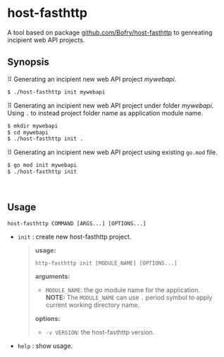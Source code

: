 host-fasthttp
================
A tool based on package [github.com/Bofry/host-fasthttp](https://github.com/Bofry/host-fasthttp) to genreating incipient web API projects.

## **Synopsis**
⠿ Generating an incipient new web API project *mywebapi*.
```bash
$ ./host-fasthttp init mywebapi
```

⠿ Generating an incipient new web API project under folder *mywebapi*. Using `.` to instead project folder name as application module name.
```bash
$ mkdir mywebapi
$ cd mywebapi
$ ./host-fasthttp init .
```

⠿ Generating an incipient new web API project using existing `go.mod` file.
```bash
$ go mod init mywebapi
$ ./host-fasthttp init
```

$~$
## **Usage**
```
host-fasthttp COMMAND [ARGS...] [OPTIONS...]
```

  - `init` : create new host-fasthttp project.
    > **usage:**
    > ```
    > http-fasthttp init [MODULE_NAME] [OPTIONS...]
    > ```
    > **arguments:**
    > - `MODULE_NAME`:  the go module name for the application.<br/>
    **NOTE:** The `MODULE_NAME` can use `.` period symbol to apply current working directory name.
    >
    > **options:**
    > - `-v VERSION`: the host-fasthttp version.
    >
  - `help` : show usage.






